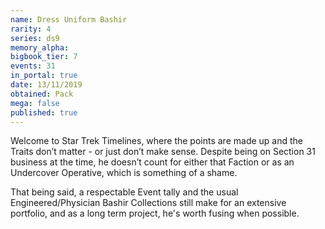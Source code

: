 ```yaml
---
name: Dress Uniform Bashir
rarity: 4
series: ds9
memory_alpha:
bigbook_tier: 7
events: 31
in_portal: true
date: 13/11/2019
obtained: Pack
mega: false
published: true
---
```


Welcome to Star Trek Timelines, where the points are made up and the Traits don’t matter - or just don’t make sense. Despite being on Section 31 business at the time, he doesn’t count for either that Faction or as an Undercover Operative, which is something of a shame.

That being said, a respectable Event tally and the usual Engineered/Physician Bashir Collections still make for an extensive portfolio, and as a long term project, he's worth fusing when possible.
